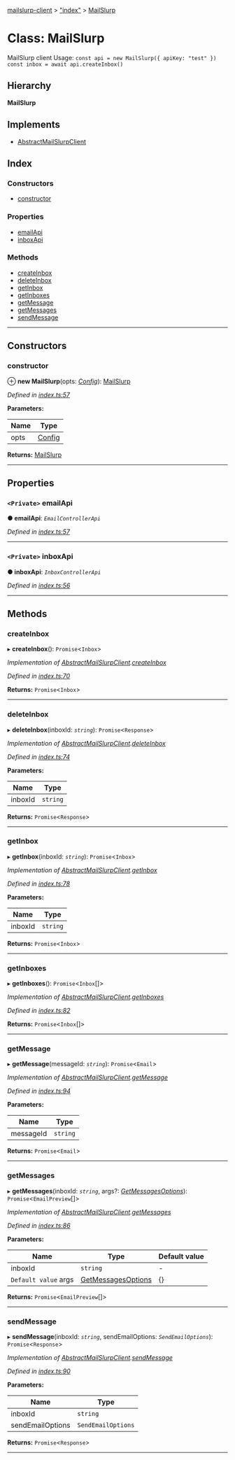 [mailslurp-client](../README.md) > ["index"](../modules/_index_.md) > [MailSlurp](../classes/_index_.mailslurp.md)

# Class: MailSlurp

MailSlurp client Usage: `const api = new MailSlurp({ apiKey: "test" }) const inbox = await api.createInbox()`

## Hierarchy

**MailSlurp**

## Implements

* [AbstractMailSlurpClient](../interfaces/_index_.abstractmailslurpclient.md)

## Index

### Constructors

* [constructor](_index_.mailslurp.md#constructor)

### Properties

* [emailApi](_index_.mailslurp.md#emailapi)
* [inboxApi](_index_.mailslurp.md#inboxapi)

### Methods

* [createInbox](_index_.mailslurp.md#createinbox)
* [deleteInbox](_index_.mailslurp.md#deleteinbox)
* [getInbox](_index_.mailslurp.md#getinbox)
* [getInboxes](_index_.mailslurp.md#getinboxes)
* [getMessage](_index_.mailslurp.md#getmessage)
* [getMessages](_index_.mailslurp.md#getmessages)
* [sendMessage](_index_.mailslurp.md#sendmessage)

---

## Constructors

<a id="constructor"></a>

###  constructor

⊕ **new MailSlurp**(opts: *[Config](../modules/_index_.md#config)*): [MailSlurp](_index_.mailslurp.md)

*Defined in [index.ts:57](https://github.com/mailslurp/mailslurp-client-ts-js/blob/28333ed/index.ts#L57)*

**Parameters:**

| Name | Type |
| ------ | ------ |
| opts | [Config](../modules/_index_.md#config) |

**Returns:** [MailSlurp](_index_.mailslurp.md)

___

## Properties

<a id="emailapi"></a>

### `<Private>` emailApi

**● emailApi**: *`EmailControllerApi`*

*Defined in [index.ts:57](https://github.com/mailslurp/mailslurp-client-ts-js/blob/28333ed/index.ts#L57)*

___
<a id="inboxapi"></a>

### `<Private>` inboxApi

**● inboxApi**: *`InboxControllerApi`*

*Defined in [index.ts:56](https://github.com/mailslurp/mailslurp-client-ts-js/blob/28333ed/index.ts#L56)*

___

## Methods

<a id="createinbox"></a>

###  createInbox

▸ **createInbox**(): `Promise`<`Inbox`>

*Implementation of [AbstractMailSlurpClient](../interfaces/_index_.abstractmailslurpclient.md).[createInbox](../interfaces/_index_.abstractmailslurpclient.md#createinbox)*

*Defined in [index.ts:70](https://github.com/mailslurp/mailslurp-client-ts-js/blob/28333ed/index.ts#L70)*

**Returns:** `Promise`<`Inbox`>

___
<a id="deleteinbox"></a>

###  deleteInbox

▸ **deleteInbox**(inboxId: *`string`*): `Promise`<`Response`>

*Implementation of [AbstractMailSlurpClient](../interfaces/_index_.abstractmailslurpclient.md).[deleteInbox](../interfaces/_index_.abstractmailslurpclient.md#deleteinbox)*

*Defined in [index.ts:74](https://github.com/mailslurp/mailslurp-client-ts-js/blob/28333ed/index.ts#L74)*

**Parameters:**

| Name | Type |
| ------ | ------ |
| inboxId | `string` |

**Returns:** `Promise`<`Response`>

___
<a id="getinbox"></a>

###  getInbox

▸ **getInbox**(inboxId: *`string`*): `Promise`<`Inbox`>

*Implementation of [AbstractMailSlurpClient](../interfaces/_index_.abstractmailslurpclient.md).[getInbox](../interfaces/_index_.abstractmailslurpclient.md#getinbox)*

*Defined in [index.ts:78](https://github.com/mailslurp/mailslurp-client-ts-js/blob/28333ed/index.ts#L78)*

**Parameters:**

| Name | Type |
| ------ | ------ |
| inboxId | `string` |

**Returns:** `Promise`<`Inbox`>

___
<a id="getinboxes"></a>

###  getInboxes

▸ **getInboxes**(): `Promise`<`Inbox`[]>

*Implementation of [AbstractMailSlurpClient](../interfaces/_index_.abstractmailslurpclient.md).[getInboxes](../interfaces/_index_.abstractmailslurpclient.md#getinboxes)*

*Defined in [index.ts:82](https://github.com/mailslurp/mailslurp-client-ts-js/blob/28333ed/index.ts#L82)*

**Returns:** `Promise`<`Inbox`[]>

___
<a id="getmessage"></a>

###  getMessage

▸ **getMessage**(messageId: *`string`*): `Promise`<`Email`>

*Implementation of [AbstractMailSlurpClient](../interfaces/_index_.abstractmailslurpclient.md).[getMessage](../interfaces/_index_.abstractmailslurpclient.md#getmessage)*

*Defined in [index.ts:94](https://github.com/mailslurp/mailslurp-client-ts-js/blob/28333ed/index.ts#L94)*

**Parameters:**

| Name | Type |
| ------ | ------ |
| messageId | `string` |

**Returns:** `Promise`<`Email`>

___
<a id="getmessages"></a>

###  getMessages

▸ **getMessages**(inboxId: *`string`*, args?: *[GetMessagesOptions](../modules/_index_.md#getmessagesoptions)*): `Promise`<`EmailPreview`[]>

*Implementation of [AbstractMailSlurpClient](../interfaces/_index_.abstractmailslurpclient.md).[getMessages](../interfaces/_index_.abstractmailslurpclient.md#getmessages)*

*Defined in [index.ts:86](https://github.com/mailslurp/mailslurp-client-ts-js/blob/28333ed/index.ts#L86)*

**Parameters:**

| Name | Type | Default value |
| ------ | ------ | ------ |
| inboxId | `string` | - |
| `Default value` args | [GetMessagesOptions](../modules/_index_.md#getmessagesoptions) |  {} |

**Returns:** `Promise`<`EmailPreview`[]>

___
<a id="sendmessage"></a>

###  sendMessage

▸ **sendMessage**(inboxId: *`string`*, sendEmailOptions: *`SendEmailOptions`*): `Promise`<`Response`>

*Implementation of [AbstractMailSlurpClient](../interfaces/_index_.abstractmailslurpclient.md).[sendMessage](../interfaces/_index_.abstractmailslurpclient.md#sendmessage)*

*Defined in [index.ts:90](https://github.com/mailslurp/mailslurp-client-ts-js/blob/28333ed/index.ts#L90)*

**Parameters:**

| Name | Type |
| ------ | ------ |
| inboxId | `string` |
| sendEmailOptions | `SendEmailOptions` |

**Returns:** `Promise`<`Response`>

___


